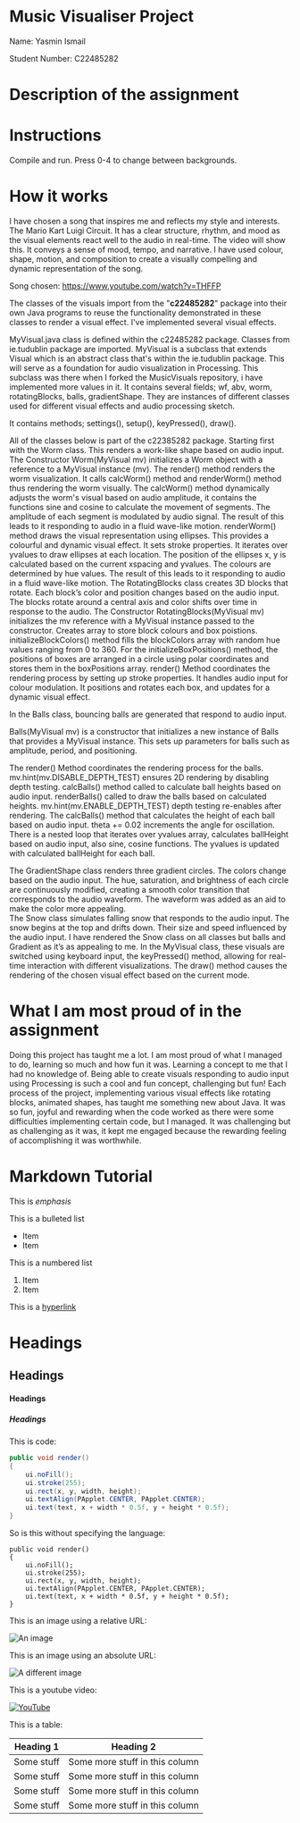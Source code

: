 # Music Visualiser Project

Name: Yasmin Ismail

Student Number: C22485282

# Description of the assignment

# Instructions
Compile and run. 
Press 0-4 to change between backgrounds. 


# How it works

I have chosen a song that inspires me and reflects my style and interests. The Mario Kart Luigi Circuit. It has a clear structure, rhythm, and mood as the visual elements react well to the audio in real-time. The video will show this. It conveys a sense of mood, tempo, and narrative. I have used colour, shape, motion, and composition to create a visually compelling and dynamic representation of the song. 

Song chosen: 
https://www.youtube.com/watch?v=THFFP

 
The classes of the visuals import from the "**c22485282**" package into their own Java programs to reuse the functionality demonstrated in these classes to render a visual effect. 
I've implemented several visual effects.  

MyVisual.java class is defined within the c22485282 package. Classes from ie.tudublin package are imported. MyVisual is a subclass that extends Visual which is an abstract class that's within the ie.tudublin package. This will serve as a foundation for audio visualization in Processing. This subclass was there when I forked the MusicVisuals repository, i have implemented more values in it. It contains several fields; wf, abv, worm, rotatingBlocks, balls, gradientShape. They are instances of different classes used for different visual effects and audio processing sketch.  

It contains methods; settings(), setup(), keyPressed(), draw(). 

All of the classes below is part of the c22385282 package. 
Starting first with the Worm class. This renders a work-like shape based on audio input. The Constructor Worm(MyVisual mv) initializes a Worm object with a reference to a MyVisual instance (mv). The render() method renders the worm visualization. It calls calcWorm() method and renderWorm() method thus rendering the worm visually. The calcWorm() method dynamically adjusts the worm's visual based on audio amplitude, it contains the functions sine and cosine to calculate the movement of segments. The amplitude of each segment is modulated by audio signal. The result of this leads to it responding to audio in a fluid wave-like motion. renderWorm() method draws the visual representation using ellipses. This provides a colourful and dynamic visual effect. It sets stroke properties. It iterates over yvalues to draw ellipses at each location. The position of the ellipses x, y is calculated based on the current xspacing and yvalues. The colours are determined by hue values. The result of this leads to it responding to audio in a fluid wave-like motion.
The RotatingBlocks  class creates 3D blocks that rotate. Each block’s color and position changes based on the audio input. The blocks rotate around a central axis and color shifts over time in response to the audio. The Constructor RotatingBlocks(MyVisual mv) initializes the mv reference with a MyVisual instance passed to the constructor. Creates array to store block colours and box poistions. initializeBlockColors() method fills the blockColors array with random hue values ranging from 0 to 360. For the initializeBoxPositions() method, the positions of boxes are arranged in a circle using polar coordinates and stores them in the boxPositions array. render() Method coordinates the rendering process by setting up stroke properties. It handles audio input for colour modulation. It positions and rotates each box, and updates for a dynamic visual effect. 

In the Balls class, bouncing balls are generated that respond to audio input. 

Balls(MyVisual mv) is a constructor that initializes a new instance of Balls that provides a MyVisual instance. This sets up parameters for balls such as amplitude, period, and positioning. 

The render() Method coordinates the rendering process for the balls. mv.hint(mv.DISABLE_DEPTH_TEST) ensures 2D rendering by disabling depth testing. calcBalls() method called to calculate ball heights based on audio input. renderBalls() called to draw the balls based on calculated heights. mv.hint(mv.ENABLE_DEPTH_TEST) depth testing re-enables after rendering.
The calcBalls() method that calculates the height of each ball based on audio input. theta += 0.02 increments the angle for oscillation. There is a nested loop that iterates over yvalues array, calculates ballHeight based on audio input, also sine, cosine functions. The yvalues is updated with calculated ballHeight for each ball.

The GradientShape class renders three gradient circles. The colors change based on the audio input. The hue, saturation, and brightness of each circle are continuously modified, creating a smooth color transition that corresponds to the audio waveform. The waveform was added as an aid to make the color more appealing.   
The Snow class simulates falling snow that responds to the audio input. The snow begins at the top and drifts down. Their size and speed influenced by the audio input. I have rendered the Snow class on all classes but balls and Gradient as it’s as appealing to me. 
In the MyVisual class, these visuals are switched using keyboard input, the keyPressed() method, allowing for real-time interaction with different visualizations. The draw() method causes the rendering of the chosen visual effect based on the current mode.  

 



# What I am most proud of in the assignment
Doing this project has taught me a lot. I am most proud of what I managed to do, learning so much and how fun it was. Learning a concept to me that I had no knowledge of. Being able to create visuals responding to audio input using Processing is such a cool and fun concept, challenging but fun! Each process of the project, implementing various visual effects like rotating blocks, animated shapes, has taught me something new about Java. It was so fun, joyful and rewarding when the code worked as there were some difficulties implementing certain code, but I managed. It was challenging but as challenging as it was, it kept me engaged because the rewarding feeling of accomplishing it was worthwhile.  

# Markdown Tutorial

This is *emphasis*

This is a bulleted list

- Item
- Item

This is a numbered list

1. Item
1. Item

This is a [hyperlink](http://bryanduggan.org)

# Headings
## Headings
#### Headings
##### Headings

This is code:

```Java
public void render()
{
	ui.noFill();
	ui.stroke(255);
	ui.rect(x, y, width, height);
	ui.textAlign(PApplet.CENTER, PApplet.CENTER);
	ui.text(text, x + width * 0.5f, y + height * 0.5f);
}
```

So is this without specifying the language:

```
public void render()
{
	ui.noFill();
	ui.stroke(255);
	ui.rect(x, y, width, height);
	ui.textAlign(PApplet.CENTER, PApplet.CENTER);
	ui.text(text, x + width * 0.5f, y + height * 0.5f);
}
```

This is an image using a relative URL:

![An image](images/p8.png)

This is an image using an absolute URL:

![A different image](https://bryanduggandotorg.files.wordpress.com/2019/02/infinite-forms-00045.png?w=595&h=&zoom=2)

This is a youtube video:

[![YouTube](http://img.youtube.com/vi/J2kHSSFA4NU/0.jpg)](https://www.youtube.com/watch?v=J2kHSSFA4NU)

This is a table:

| Heading 1 | Heading 2 |
|-----------|-----------|
|Some stuff | Some more stuff in this column |
|Some stuff | Some more stuff in this column |
|Some stuff | Some more stuff in this column |
|Some stuff | Some more stuff in this column |

